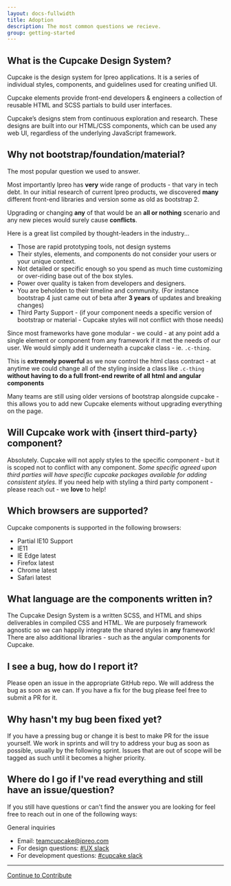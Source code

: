 ```yaml
---
layout: docs-fullwidth
title: Adoption
description: The most common questions we recieve.
group: getting-started
---
```


## What is the Cupcake Design System?
Cupcake is the design system for Ipreo applications. It is a series of individual styles, components, and guidelines used for creating unified UI.

Cupcake elements provide front-end developers & engineers a collection of reusable HTML and SCSS partials to build user interfaces. 

Cupcake’s designs stem from continuous exploration and research. These designs are built into our HTML/CSS components, which can be used any web UI, regardless of the underlying JavaScript framework. 

## Why not bootstrap/foundation/material?
The most popular question we used to answer.

Most importantly Ipreo has **very** wide range of products - that vary in tech debt. 
In our initial research of current Ipreo products, we discovered **many** different front-end libraries and version some as old as bootstrap 2. 

Upgrading or changing **any** of that would be an **all or nothing** scenario and any new pieces would surely cause **conflicts**.

Here is a great list compiled by thought-leaders in the industry...

- Those are rapid prototyping tools, not design systems
- Their styles, elements, and components do not consider your users or your unique context.
- Not detailed or specific enough so you spend as much time customizing or over-riding base out of the box styles.
- Power over quality is taken from developers and designers.
- You are beholden to their timeline and community. (For instance bootstrap 4 just came out of beta after **3 years** of updates and breaking changes)
- Third Party Support - (if your component needs a specific version of bootstrap or material - Cupcake styles will not conflict with those needs)

Since most frameworks have gone modular - we could - at any point add a single element or component from any framework if it met the needs of our user. 
We would simply add it underneath a cupcake class - ie. `.c-thing`.

This is **extremely powerful** as we now control the html class contract - at anytime we could change all of the styling inside a class like `.c-thing` **without having to do a full front-end rewrite of all html and angular components**

Many teams are still using older versions of bootstrap alongside cupcake - this allows you to add new Cupcake elements without upgrading everything on the page.

## Will Cupcake work with {insert third-party} component?
Absolutely. Cupcake will not apply styles to the specific component - but it is scoped not to conflict with any component. *Some specific agreed upon third parties will have specific cupcake packages available for adding consistent styles.* If you need help with styling a third party component - please reach out - we **love** to help!

## Which browsers are supported?
Cupcake components is supported in the following browsers:
- <i class="fab fa-internet-explorer c-text-muted" aria-hidden="true"></i> Partial IE10 Support
- <i class="fab fa-internet-explorer" aria-hidden="true"></i> IE11
- <i class="fab fa-edge" aria-hidden="true"></i> IE Edge latest
- <i class="fab fa-firefox" aria-hidden="true"></i> Firefox latest
- <i class="fab fa-chrome" aria-hidden="true"></i> Chrome latest
- <i class="fab fa-safari" aria-hidden="true"></i> Safari latest

## What language are the components written in?
The Cupcake Design System is a written SCSS, and HTML and ships deliverables in compiled CSS and HTML. We are purposely framework agnostic so we can happily integrate the shared styles in **any** framework!
There are also additional libraries - such as the angular components for Cupcake.

## I see a bug, how do I report it?
Please open an issue in the appropriate GitHub repo. We will address the bug as soon as we can. If you have a fix for the bug please feel free to submit a PR for it.

## Why hasn't my bug been fixed yet?
If you have a pressing bug or change it is best to make PR for the issue yourself. We work in sprints and will try to address your bug as soon as possible, usually by the following sprint. Issues that are out of scope will be tagged as such until it becomes a higher priority.

## Where do I go if I've read everything and still have an issue/question?
If you still have questions or can't find the answer you are looking for feel free to reach out in one of the following ways:

General inquiries
- Email: [teamcupcake@ipreo.com](teamcupcake@ipreo.com) 
- For design questions: [#UX slack](https://ipreo.slack.com/messages/C521XQF4J)
- For development questions: [#cupcake slack](https://ipreo.slack.com/messages/G37P0EKR9/)

---

<a class="c-btn-link c-pull-right" href="{{ site.url }}{{ site.baseurl }}/content/getting-started/contribute/">
 Continue to Contribute <i class="fa fa-arrow-right"></i>
</a>